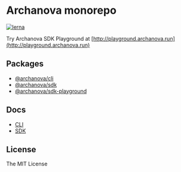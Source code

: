# Archanova monorepo

[![lerna](https://img.shields.io/badge/maintained%20with-lerna-cc00ff.svg)](https://lernajs.io/)

Try Archanova SDK Playground at [http://playground.archanova.run](http://playground.archanova.run)

## Packages

- [@archanova/cli](packages/cli)
- [@archanova/sdk](packages/sdk)
- [@archanova/sdk-playground](packages/sdk-playground)

## Docs

- [CLI](docs/cli.md)
- [SDK](docs/sdk/index.md)


## License

The MIT License
